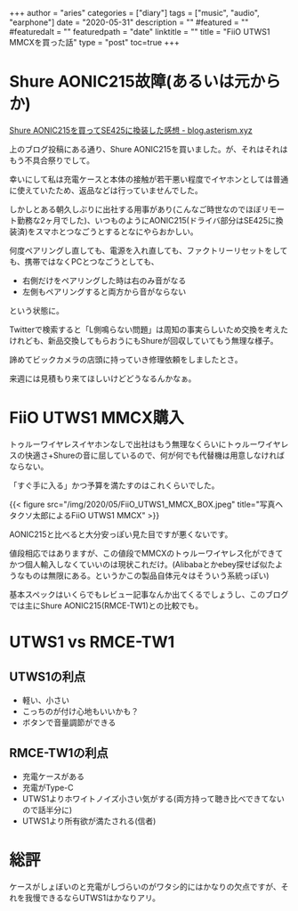 +++
author = "aries"
categories = ["diary"]
tags = ["music", "audio", "earphone"]
date = "2020-05-31"
description = ""
#featured = ""
#featuredalt = ""
featuredpath = "date"
linktitle = ""
title = "FiiO UTWS1 MMCXを買った話"
type = "post"
toc=true
+++


# Shure AONIC215故障(あるいは元からか)

[Shure AONIC215を買ってSE425に換装した感想 - blog.asterism.xyz](posts/2020/04/2020-04-05.md)

上のブログ投稿にある通り、Shure AONIC215を買いました。が、それはそれはもう不具合祭りでして。

幸いにして私は充電ケースと本体の接触が若干悪い程度でイヤホンとしては普通に使えていたため、返品などは行っていませんでした。

しかしとある朝久しぶりに出社する用事があり(こんなご時世なのでほぼリモート勤務な2ヶ月でした)、いつものようにAONIC215(ドライバ部分はSE425に換装済)をスマホとつなごうとするとなにやらおかしい。

何度ペアリングし直しても、電源を入れ直しても、ファクトリーリセットをしても、携帯ではなくPCとつなごうとしても、
- 右側だけをペアリングした時は右のみ音がなる
- 左側もペアリングすると両方から音がならない

という状態に。

Twitterで検索すると「L側鳴らない問題」は周知の事実らしいため交換を考えたけれども、新品交換してもらおうにもShureが回収していてもう無理な様子。

諦めてビックカメラの店頭に持っていき修理依頼をしましたとさ。

来週には見積もり来てほしいけどどうなるんかなぁ。


# FiiO UTWS1 MMCX購入

トゥルーワイヤレスイヤホンなしで出社はもう無理なくらいにトゥルーワイヤレスの快適さ+Shureの音に屈しているので、何が何でも代替機は用意しなければならない。

「すぐ手に入る」かつ予算を満たすのはこれくらいでした。

{{< figure src="/img/2020/05/FiiO_UTWS1_MMCX_BOX.jpeg" title="写真ヘタクソ太郎によるFiiO UTWS1 MMCX" >}}

AONIC215と比べると大分安っぽい見た目ですが悪くないです。

値段相応ではありますが、この値段でMMCXのトゥルーワイヤレス化ができてかつ個人輸入しなくていいのは現状これだけ。(Alibabaとかebey探せば似たようなものは無限にある。というかこの製品自体元々はそういう系統っぽい)

基本スペックはいくらでもレビュー記事なんか出てくるでしょうし、このブログでは主にShure AONIC215(RMCE-TW1)との比較でも。

# UTWS1 vs RMCE-TW1

## UTWS1の利点

- 軽い、小さい
- こっちのが付け心地もいいかも？
- ボタンで音量調節ができる

## RMCE-TW1の利点

- 充電ケースがある
- 充電がType-C
- UTWS1よりホワイトノイズ小さい気がする(両方持って聴き比べできてないので話半分に)
- UTWS1より所有欲が満たされる(信者)

# 総評

ケースがしょぼいのと充電がしづらいのがワタシ的にはかなりの欠点ですが、それを我慢できるならUTWS1はかなりアリ。




